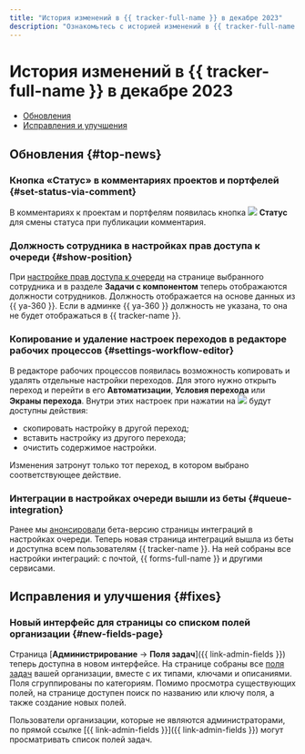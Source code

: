 ```yaml
---
title: "История изменений в {{ tracker-full-name }} в декабре 2023"
description: "Ознакомьтесь с историей изменений в {{ tracker-full-name }} за декабрь 2023."
---
```


# История изменений в {{ tracker-full-name }} в декабре 2023

* [Обновления](#top-news)
* [Исправления и улучшения](#fixes)

## Обновления {#top-news}

### Кнопка «Статус» в комментариях проектов и портфелей {#set-status-via-comment}

В комментариях к проектам и портфелям появилась кнопка ![](../../_assets/console-icons/heart-pulse.svg) **Статус** для смены статуса при публикации комментария.

### Должность сотрудника в настройках прав доступа к очереди {#show-position}

При [настройке прав доступа к очереди](../manager/queue-access.md) на странице выбранного сотрудника и в разделе **Задачи с компонентом** теперь отображаются должности сотрудников. Должность отображается на основе данных из {{ ya-360 }}. Если в админке {{ ya-360 }} должность не указана, то она не будет отображаться в {{ tracker-name }}.

### Копирование и удаление настроек переходов в редакторе рабочих процессов {#settings-workflow-editor}

В редакторе рабочих процессов появилась возможность копировать и удалять отдельные настройки переходов. Для этого нужно открыть переход и перейти в его **Автоматизации**, **Условия перехода** или **Экраны перехода**. Внутри этих настроек при нажатии на ![](../../_assets/console-icons/ellipsis.svg) будут доступны действия:

* скопировать настройку в другой переход;
* вставить настройку из другого перехода;
* очистить содержимое настройки.

Изменения затронут только тот переход, в котором выбрано соответствующее действие.

### Интеграции в настройках очереди вышли из беты {#queue-integration}

Ранее мы [анонсировали](2308.md#queue-integrations) бета-версию страницы интеграций в настройках очереди. Теперь новая страница интеграций вышла из беты и доступна всем пользователям {{ tracker-name }}. На ней собраны все настройки интеграций: с почтой, {{ forms-full-name }} и другими сервисами.

## Исправления и улучшения {#fixes}

### Новый интерфейс для страницы со списком полей организации {#new-fields-page}

Страница [**Администрирование** → **Поля задач**]({{ link-admin-fields }}) теперь доступна в новом интерфейсе. На странице собраны все [поля задач](../user/create-param.md) вашей организации, вместе с их типами, ключами и описаниями. Поля сгруппированы по категориям. Помимо просмотра существующих полей, на странице доступен поиск по названию или ключу поля, а также создание новых полей.

Пользователи организации, которые не являются администраторами, по прямой ссылке [{{ link-admin-fields }}]({{ link-admin-fields }}) могут просматривать список полей задач.
